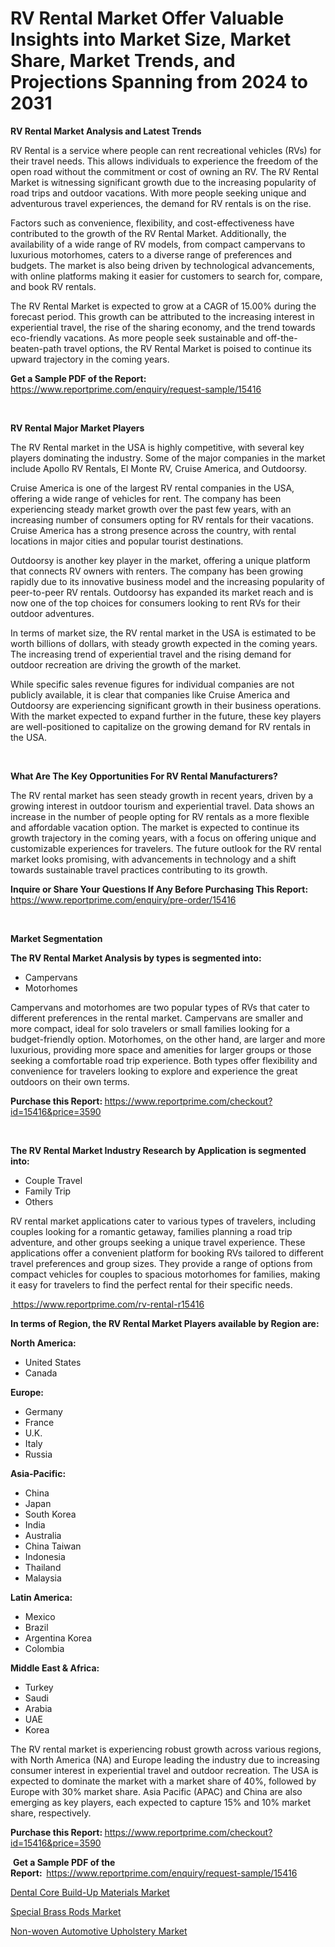 <p><h1>RV Rental Market Offer Valuable Insights into Market Size, Market Share, Market Trends, and Projections Spanning from 2024 to 2031</h1></p><p><strong>RV Rental Market Analysis and Latest Trends</strong></p>
<p><p>RV Rental is a service where people can rent recreational vehicles (RVs) for their travel needs. This allows individuals to experience the freedom of the open road without the commitment or cost of owning an RV. The RV Rental Market is witnessing significant growth due to the increasing popularity of road trips and outdoor vacations. With more people seeking unique and adventurous travel experiences, the demand for RV rentals is on the rise.</p><p>Factors such as convenience, flexibility, and cost-effectiveness have contributed to the growth of the RV Rental Market. Additionally, the availability of a wide range of RV models, from compact campervans to luxurious motorhomes, caters to a diverse range of preferences and budgets. The market is also being driven by technological advancements, with online platforms making it easier for customers to search for, compare, and book RV rentals.</p><p>The RV Rental Market is expected to grow at a CAGR of 15.00% during the forecast period. This growth can be attributed to the increasing interest in experiential travel, the rise of the sharing economy, and the trend towards eco-friendly vacations. As more people seek sustainable and off-the-beaten-path travel options, the RV Rental Market is poised to continue its upward trajectory in the coming years.</p></p>
<p><strong>Get a Sample PDF of the Report:&nbsp;</strong> <a href="https://www.reportprime.com/enquiry/request-sample/15416">https://www.reportprime.com/enquiry/request-sample/15416</a></p>
<p>&nbsp;</p>
<p><strong>RV Rental Major Market Players</strong></p>
<p><p>The RV Rental market in the USA is highly competitive, with several key players dominating the industry. Some of the major companies in the market include Apollo RV Rentals, El Monte RV, Cruise America, and Outdoorsy.</p><p>Cruise America is one of the largest RV rental companies in the USA, offering a wide range of vehicles for rent. The company has been experiencing steady market growth over the past few years, with an increasing number of consumers opting for RV rentals for their vacations. Cruise America has a strong presence across the country, with rental locations in major cities and popular tourist destinations.</p><p>Outdoorsy is another key player in the market, offering a unique platform that connects RV owners with renters. The company has been growing rapidly due to its innovative business model and the increasing popularity of peer-to-peer RV rentals. Outdoorsy has expanded its market reach and is now one of the top choices for consumers looking to rent RVs for their outdoor adventures.</p><p>In terms of market size, the RV rental market in the USA is estimated to be worth billions of dollars, with steady growth expected in the coming years. The increasing trend of experiential travel and the rising demand for outdoor recreation are driving the growth of the market.</p><p>While specific sales revenue figures for individual companies are not publicly available, it is clear that companies like Cruise America and Outdoorsy are experiencing significant growth in their business operations. With the market expected to expand further in the future, these key players are well-positioned to capitalize on the growing demand for RV rentals in the USA.</p></p>
<p>&nbsp;</p>
<p><strong>What Are The Key Opportunities For RV Rental Manufacturers?</strong></p>
<p><p>The RV rental market has seen steady growth in recent years, driven by a growing interest in outdoor tourism and experiential travel. Data shows an increase in the number of people opting for RV rentals as a more flexible and affordable vacation option. The market is expected to continue its growth trajectory in the coming years, with a focus on offering unique and customizable experiences for travelers. The future outlook for the RV rental market looks promising, with advancements in technology and a shift towards sustainable travel practices contributing to its growth.</p></p>
<p><strong>Inquire or Share Your Questions If Any Before Purchasing This Report:</strong> <a href="https://www.reportprime.com/enquiry/pre-order/15416">https://www.reportprime.com/enquiry/pre-order/15416</a></p>
<p>&nbsp;</p>
<p><strong>Market Segmentation</strong></p>
<p><strong>The RV Rental Market Analysis by types is segmented into:</strong></p>
<p><ul><li>Campervans</li><li>Motorhomes</li></ul></p>
<p><p>Campervans and motorhomes are two popular types of RVs that cater to different preferences in the rental market. Campervans are smaller and more compact, ideal for solo travelers or small families looking for a budget-friendly option. Motorhomes, on the other hand, are larger and more luxurious, providing more space and amenities for larger groups or those seeking a comfortable road trip experience. Both types offer flexibility and convenience for travelers looking to explore and experience the great outdoors on their own terms.</p></p>
<p><strong>Purchase this Report:&nbsp;</strong><a href="https://www.reportprime.com/checkout?id=15416&price=3590">https://www.reportprime.com/checkout?id=15416&price=3590</a></p>
<p>&nbsp;</p>
<p><strong>The RV Rental Market Industry Research by Application is segmented into:</strong></p>
<p><ul><li>Couple Travel</li><li>Family Trip</li><li>Others</li></ul></p>
<p><p>RV rental market applications cater to various types of travelers, including couples looking for a romantic getaway, families planning a road trip adventure, and other groups seeking a unique travel experience. These applications offer a convenient platform for booking RVs tailored to different travel preferences and group sizes. They provide a range of options from compact vehicles for couples to spacious motorhomes for families, making it easy for travelers to find the perfect rental for their specific needs.</p></p>
<p><a href="https://www.reportprime.com/rv-rental-r15416">&nbsp;https://www.reportprime.com/rv-rental-r15416</a></p>
<p><strong>In terms of Region, the RV Rental Market Players available by Region are:</strong></p>
<p>
    <p> <strong> North America: </strong>
        <ul>
            <li>United States</li>
            <li>Canada</li>
        </ul>
        </p> 
    <p> <strong> Europe: </strong>
        <ul>
            <li>Germany</li>
            <li>France</li>
            <li>U.K.</li>
            <li>Italy</li>
            <li>Russia</li>
        </ul>
        </p> 
    <p> <strong> Asia-Pacific: </strong>
        <ul>
            <li>China</li>
            <li>Japan</li>
            <li>South Korea</li>
            <li>India</li>
            <li>Australia</li>
            <li>China Taiwan</li>
            <li>Indonesia</li>
            <li>Thailand</li>
            <li>Malaysia</li>
        </ul>
        </p> 
    <p> <strong> Latin America: </strong>
        <ul>
            <li>Mexico</li>
            <li>Brazil</li>
            <li>Argentina Korea</li>
            <li>Colombia</li>
        </ul>
        </p> 
    <p> <strong> Middle East & Africa: </strong>
        <ul>
            <li>Turkey</li>
            <li>Saudi</li>
            <li>Arabia</li>
            <li>UAE</li>
            <li>Korea</li>
        </ul>
    </p>
    </p>
<p><p>The RV rental market is experiencing robust growth across various regions, with North America (NA) and Europe leading the industry due to increasing consumer interest in experiential travel and outdoor recreation. The USA is expected to dominate the market with a market share of 40%, followed by Europe with 30% market share. Asia Pacific (APAC) and China are also emerging as key players, each expected to capture 15% and 10% market share, respectively.</p></p>
<p><strong>Purchase this Report: </strong><a href="https://www.reportprime.com/checkout?id=15416&price=3590">https://www.reportprime.com/checkout?id=15416&price=3590</a></p>
<p>&nbsp;<strong>Get a Sample PDF of the Report:&nbsp;&nbsp;</strong><a href="https://www.reportprime.com/enquiry/request-sample/15416">https://www.reportprime.com/enquiry/request-sample/15416</a></p>
<p><strong></strong></p>
<p><p><a href="https://www.linkedin.com/pulse/global-dental-core-build-up-materials-market-types-applications-bw9hf?trackingId=aRhG6xC3hjLRLLlmDIZ51Q%3D%3D">Dental Core Build-Up Materials Market</a></p><p><a href="https://www.linkedin.com/pulse/special-brass-rods-market-size-focuses-dynamics-in-depth-analysis-srgwe?trackingId=zOWoJSjzjuzwTlBmNTgIoA%3D%3D">Special Brass Rods Market</a></p><p><a href="https://www.linkedin.com/pulse/non-woven-automotive-upholstery-market-size-focuses-dynamics-in-depth-zspxe?trackingId=NCMnsduIWnxW5SJcShb2jQ%3D%3D">Non-woven Automotive Upholstery Market</a></p></p>